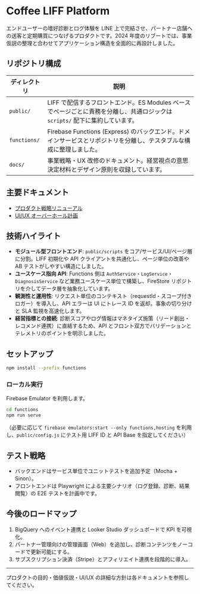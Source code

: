 # Coffee LIFF Platform

エンドユーザーの嗜好診断とログ体験を LINE 上で完結させ、パートナー店舗への送客と定期購買につなげるプロダクトです。2024 年度のリブートでは、事業仮説の整理と合わせてアプリケーション構造を全面的に再設計しました。

## リポジトリ構成
| ディレクトリ | 説明 |
| --- | --- |
| `public/` | LIFF で配信するフロントエンド。ES Modules ベースでページごとに責務を分離し、共通ロジックは `scripts/` 配下に集約しています。 |
| `functions/` | Firebase Functions (Express) のバックエンド。ドメインサービスとリポジトリを分離し、テスタブルな構成に整理しました。 |
| `docs/` | 事業戦略・UX 改修のドキュメント。経営視点の意思決定材料とデザイン原則を収録しています。 |

## 主要ドキュメント
- [プロダクト戦略リニューアル](docs/product_strategy.md)
- [UI/UX オーバーホール計画](docs/ui_ux_overhaul.md)

## 技術ハイライト
- **モジュール型フロントエンド**: `public/scripts` をコア/サービス/UI/ページ層に分割。LIFF 初期化や API クライアントを共通化し、ページ単位の改善や AB テストがしやすい構造にしました。
- **ユースケース指向 API**: Functions 側は `AuthService`・`LogService`・`DiagnosisService` など業務ユースケース単位で構築し、FireStore リポジトリを介してデータ層を抽象化しています。
- **観測性と運用性**: リクエスト単位のコンテキスト（requestId・スコープ付きロガー）を導入し、API エラーは UI にトレース ID を返却。事象の切り分けと SLA 監視を高速化します。
- **経営指標との接続**: 診断スコアやログ情報はマネタイズ施策（リード創出・レコメンド連携）に直結するため、API とフロント双方でバリデーションとテレメトリのポイントを明示しました。

## セットアップ
```bash
npm install --prefix functions
```

### ローカル実行
Firebase Emulator を利用します。
```bash
cd functions
npm run serve
```
（必要に応じて `firebase emulators:start --only functions,hosting` を利用し、`public/config.js` にテスト用 LIFF ID と API Base を指定してください）

## テスト戦略
- バックエンドはサービス単位でユニットテストを追加予定（Mocha + Sinon）。
- フロントエンドは Playwright による主要シナリオ（ログ登録、診断、結果閲覧）の E2E テストを計画中です。

## 今後のロードマップ
1. BigQuery へのイベント連携と Looker Studio ダッシュボードで KPI を可視化。
2. パートナー管理向けの管理画面（Web）を追加し、診断コンテンツをノーコードで更新可能にする。
3. サブスクリプション決済（Stripe）とアフィリエイト連携を段階的に導入。

---
プロダクトの目的・価値仮説・UI/UX の詳細な方針は各ドキュメントを参照してください。
